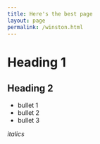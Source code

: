 ```yaml
---
title: Here's the best page
layout: page
permalink: /winston.html
---
```


# Heading 1

## Heading 2

- bullet 1
- bullet 2
- bullet 3

*italics*
